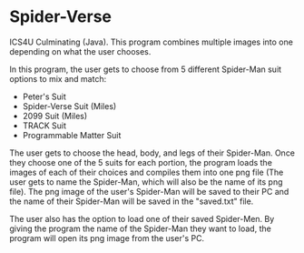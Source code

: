 # Spider-Verse
ICS4U Culminating (Java). This program combines multiple images into one depending on what the user chooses.

In this program, the user gets to choose from 5 different Spider-Man suit options to mix and match:
- Peter's Suit
- Spider-Verse Suit (Miles)
- 2099 Suit (Miles)
- TRACK Suit
- Programmable Matter Suit

The user gets to choose the head, body, and legs of their Spider-Man. Once they choose one of the 5 suits for each portion, the program loads the images of each of their choices and compiles them into one png file (The user gets to name the Spider-Man, which will also be the name of its png file). The png image of the user's Spider-Man will be saved to their PC and the name of their Spider-Man will be saved in the "saved.txt" file.

The user also has the option to load one of their saved Spider-Men. By giving the program the name of the Spider-Man they want to load, the program will open its png image from the user's PC.
